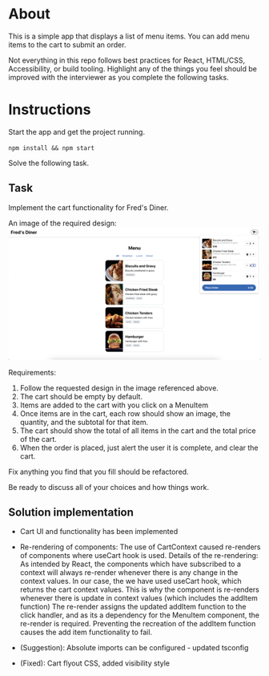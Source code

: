 # About

This is a simple app that displays a list of menu items. You can add
menu items to the cart to submit an order.

Not everything in this repo follows best practices for React, HTML/CSS,
Accessibility, or build tooling. Highlight any of the things you feel
should be improved with the interviewer as you complete the following
tasks.

# Instructions

Start the app and get the project running.

`npm install && npm start`

Solve the following task.

## Task

Implement the cart functionality for Fred's Diner.

An image of the required design:
![Completed Cart!](complete-reference.png "Completed Cart")

Requirements:

1. Follow the requested design in the image referenced above.
2. The cart should be empty by default.
3. Items are added to the cart with you click on a MenuItem
4. Once items are in the cart, each row should show an image, the quantity, and the subtotal for that item.
5. The cart should show the total of all items in the cart and the total price of the cart.
6. When the order is placed, just alert the user it is complete, and clear the cart.

Fix anything you find that you fill should be refactored.

Be ready to discuss all of your choices and how things work.

## Solution implementation

- Cart UI and functionality has been implemented

- Re-rendering of components:
  The use of CartContext caused re-renders of components where useCart hook is used.
  Details of the re-rendering:
  As intended by React, the components which have subscribed to a context will always re-render whenever there is any change in the context values.
  In our case, the we have used useCart hook, which returns the cart context values. This is why the component is re-renders whenever there is update in context values (which includes the addItem function)
  The re-render assigns the updated addItem function to the click handler, and as its a dependency for the MenuItem component, the re-render is required. Preventing the recreation of the addItem function causes the add item functionality to fail.

- (Suggestion): Absolute imports can be configured - updated tsconfig
- (Fixed): Cart flyout CSS, added visibility style
